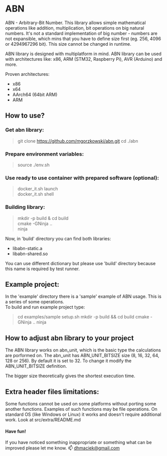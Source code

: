 # ABN

ABN - Arbitrary-Bit Number. This library allows simple mathematical operations like addition, multiplication, bit operations on big natural numbers. It's not a standard implementation of big number - numbers are not expansible, which mins that you have to define size first (eg. 256, 4096 or 4294967296 bit). This size cannot be changed in runtime.

ABN library is designed with multiplatform in mind. ABN library can be used with architectures like: x86, ARM (STM32, Raspberry Pi), AVR (Arduino) and more.

Proven architectures:
- x86
- x64
- AArch64 (64bit ARM)
- ARM

## How to use?

### Get abn library:
>git clone https://github.com/mgorzkowski/abn.git
>cd ./abn   

### Prepare environment variables:
>source ./env.sh

### Use ready to use container with prepared software (optional):
> docker_it.sh launch  
> docker_it.sh shell

### Building library:
>mkdir -p build & cd build  
>cmake -GNinja ..  
>ninja

Now, in 'build' directory you can find both libraries:
- libabn-static.a
- libabn-shared.so

You can use different dictionary but please use 'build' directory because this name is required by test runner.

## Example project:
In the 'example' directory there is a 'sample' example of ABN usage. This is a series of some operations.  
To build and run example project type:
>cd examples/sample
>setup.sh
>mkdir -p build && cd build
>cmake -GNinja ..
>ninja

## How to adjust abn library to your project
The ABN library works on abn_unit, which is the basic type the calculations are porformed on.
The abn_unit has ABN_UNIT_BITSIZE size (8, 16, 32, 64, 128 or 256). By default it is set to 32.
To change it modify the ABN_UNIT_BITSIZE definition.

The bigger size theoretically gives the shortest execution time.

## Extra header files limitations:
Some functions cannot be used on some platforms without porting some another functions. Examples of such functions may be file operations. On standard OS (like Windows or Linux) it works and doesn't require additional work. Look at src/extra/README.md

#### Have fun!
If you have noticed something inappropriate or something what can be improved please let me know.   :mailbox: dhmaciek@gmail.com
